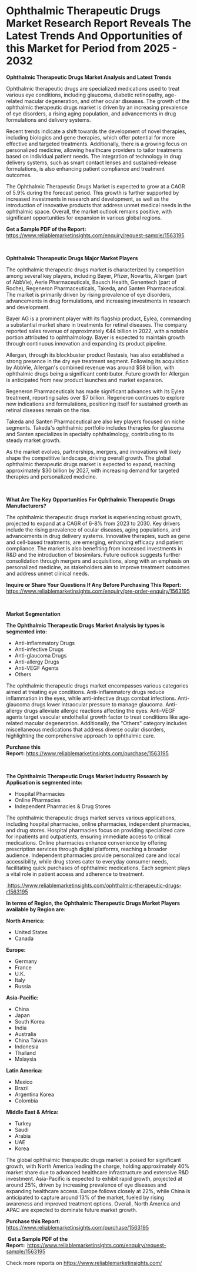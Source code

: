 <p><h1>Ophthalmic Therapeutic Drugs Market Research Report Reveals The Latest Trends And Opportunities of this Market for Period from 2025 - 2032</h1></p><p><strong>Ophthalmic Therapeutic Drugs Market Analysis and Latest Trends</strong></p>
<p><p>Ophthalmic therapeutic drugs are specialized medications used to treat various eye conditions, including glaucoma, diabetic retinopathy, age-related macular degeneration, and other ocular diseases. The growth of the ophthalmic therapeutic drugs market is driven by an increasing prevalence of eye disorders, a rising aging population, and advancements in drug formulations and delivery systems. </p><p>Recent trends indicate a shift towards the development of novel therapies, including biologics and gene therapies, which offer potential for more effective and targeted treatments. Additionally, there is a growing focus on personalized medicine, allowing healthcare providers to tailor treatments based on individual patient needs. The integration of technology in drug delivery systems, such as smart contact lenses and sustained-release formulations, is also enhancing patient compliance and treatment outcomes.</p><p>The Ophthalmic Therapeutic Drugs Market is expected to grow at a CAGR of 5.9% during the forecast period. This growth is further supported by increased investments in research and development, as well as the introduction of innovative products that address unmet medical needs in the ophthalmic space. Overall, the market outlook remains positive, with significant opportunities for expansion in various global regions.</p></p>
<p><strong>Get a Sample PDF of the Report:&nbsp;</strong> <a href="https://www.reliablemarketinsights.com/enquiry/request-sample/1563195?utm_campaign=3559&utm_medium=2&utm_source=Github&utm_content=ia&utm_term=23032025&utm_id=ophthalmic-therapeutic-drugs">https://www.reliablemarketinsights.com/enquiry/request-sample/1563195</a></p>
<p>&nbsp;</p>
<p><strong>Ophthalmic Therapeutic Drugs Major Market Players</strong></p>
<p><p>The ophthalmic therapeutic drugs market is characterized by competition among several key players, including Bayer, Pfizer, Novartis, Allergan (part of AbbVie), Aerie Pharmaceuticals, Bausch Health, Genentech (part of Roche), Regeneron Pharmaceuticals, Takeda, and Santen Pharmaceutical. The market is primarily driven by rising prevalence of eye disorders, advancements in drug formulations, and increasing investments in research and development.</p><p>Bayer AG is a prominent player with its flagship product, Eylea, commanding a substantial market share in treatments for retinal diseases. The company reported sales revenue of approximately €44 billion in 2022, with a notable portion attributed to ophthalmology. Bayer is expected to maintain growth through continuous innovation and expanding its product pipeline.</p><p>Allergan, through its blockbuster product Restasis, has also established a strong presence in the dry eye treatment segment. Following its acquisition by AbbVie, Allergan's combined revenue was around $58 billion, with ophthalmic drugs being a significant contributor. Future growth for Allergan is anticipated from new product launches and market expansion.</p><p>Regeneron Pharmaceuticals has made significant advances with its Eylea treatment, reporting sales over $7 billion. Regeneron continues to explore new indications and formulations, positioning itself for sustained growth as retinal diseases remain on the rise.</p><p>Takeda and Santen Pharmaceutical are also key players focused on niche segments. Takeda's ophthalmic portfolio includes therapies for glaucoma and Santen specializes in specialty ophthalmology, contributing to its steady market growth.</p><p>As the market evolves, partnerships, mergers, and innovations will likely shape the competitive landscape, driving overall growth. The global ophthalmic therapeutic drugs market is expected to expand, reaching approximately $30 billion by 2027, with increasing demand for targeted therapies and personalized medicine.</p></p>
<p>&nbsp;</p>
<p><strong>What Are The Key Opportunities For Ophthalmic Therapeutic Drugs Manufacturers?</strong></p>
<p><p>The ophthalmic therapeutic drugs market is experiencing robust growth, projected to expand at a CAGR of 6-8% from 2023 to 2030. Key drivers include the rising prevalence of ocular diseases, aging populations, and advancements in drug delivery systems. Innovative therapies, such as gene and cell-based treatments, are emerging, enhancing efficacy and patient compliance. The market is also benefiting from increased investments in R&D and the introduction of biosimilars. Future outlook suggests further consolidation through mergers and acquisitions, along with an emphasis on personalized medicine, as stakeholders aim to improve treatment outcomes and address unmet clinical needs.</p></p>
<p><strong>Inquire or Share Your Questions If Any Before Purchasing This Report:</strong> <a href="https://www.reliablemarketinsights.com/enquiry/pre-order-enquiry/1563195?utm_campaign=3559&utm_medium=2&utm_source=Github&utm_content=ia&utm_term=23032025&utm_id=ophthalmic-therapeutic-drugs">https://www.reliablemarketinsights.com/enquiry/pre-order-enquiry/1563195</a></p>
<p>&nbsp;</p>
<p><strong>Market Segmentation</strong></p>
<p><strong>The Ophthalmic Therapeutic Drugs Market Analysis by types is segmented into:</strong></p>
<p><ul><li>Anti-inflammatory Drugs</li><li>Anti-infective Drugs</li><li>Anti-glaucoma Drugs</li><li>Anti-allergy Drugs</li><li>Anti-VEGF Agents</li><li>Others</li></ul></p>
<p><p>The ophthalmic therapeutic drugs market encompasses various categories aimed at treating eye conditions. Anti-inflammatory drugs reduce inflammation in the eyes, while anti-infective drugs combat infections. Anti-glaucoma drugs lower intraocular pressure to manage glaucoma. Anti-allergy drugs alleviate allergic reactions affecting the eyes. Anti-VEGF agents target vascular endothelial growth factor to treat conditions like age-related macular degeneration. Additionally, the "Others" category includes miscellaneous medications that address diverse ocular disorders, highlighting the comprehensive approach to ophthalmic care.</p></p>
<p><strong>Purchase this Report:&nbsp;</strong><a href="https://www.reliablemarketinsights.com/purchase/1563195?utm_campaign=3559&utm_medium=2&utm_source=Github&utm_content=ia&utm_term=23032025&utm_id=ophthalmic-therapeutic-drugs">https://www.reliablemarketinsights.com/purchase/1563195</a></p>
<p>&nbsp;</p>
<p><strong>The Ophthalmic Therapeutic Drugs Market Industry Research by Application is segmented into:</strong></p>
<p><ul><li>Hospital Pharmacies</li><li>Online Pharmacies</li><li>Independent Pharmacies & Drug Stores</li></ul></p>
<p><p>The ophthalmic therapeutic drugs market serves various applications, including hospital pharmacies, online pharmacies, independent pharmacies, and drug stores. Hospital pharmacies focus on providing specialized care for inpatients and outpatients, ensuring immediate access to critical medications. Online pharmacies enhance convenience by offering prescription services through digital platforms, reaching a broader audience. Independent pharmacies provide personalized care and local accessibility, while drug stores cater to everyday consumer needs, facilitating quick purchases of ophthalmic medications. Each segment plays a vital role in patient access and adherence to treatment.</p></p>
<p><a href="https://www.reliablemarketinsights.com/ophthalmic-therapeutic-drugs-r1563195?utm_campaign=3559&utm_medium=2&utm_source=Github&utm_content=ia&utm_term=23032025&utm_id=ophthalmic-therapeutic-drugs">&nbsp;https://www.reliablemarketinsights.com/ophthalmic-therapeutic-drugs-r1563195</a></p>
<p><strong>In terms of Region, the Ophthalmic Therapeutic Drugs Market Players available by Region are:</strong></p>
<p>
    <p> <strong> North America: </strong>
        <ul>
            <li>United States</li>
            <li>Canada</li>
        </ul>
        </p> 
    <p> <strong> Europe: </strong>
        <ul>
            <li>Germany</li>
            <li>France</li>
            <li>U.K.</li>
            <li>Italy</li>
            <li>Russia</li>
        </ul>
        </p> 
    <p> <strong> Asia-Pacific: </strong>
        <ul>
            <li>China</li>
            <li>Japan</li>
            <li>South Korea</li>
            <li>India</li>
            <li>Australia</li>
            <li>China Taiwan</li>
            <li>Indonesia</li>
            <li>Thailand</li>
            <li>Malaysia</li>
        </ul>
        </p> 
    <p> <strong> Latin America: </strong>
        <ul>
            <li>Mexico</li>
            <li>Brazil</li>
            <li>Argentina Korea</li>
            <li>Colombia</li>
        </ul>
        </p> 
    <p> <strong> Middle East & Africa: </strong>
        <ul>
            <li>Turkey</li>
            <li>Saudi</li>
            <li>Arabia</li>
            <li>UAE</li>
            <li>Korea</li>
        </ul>
    </p>
    </p>
<p><p>The global ophthalmic therapeutic drugs market is poised for significant growth, with North America leading the charge, holding approximately 40% market share due to advanced healthcare infrastructure and extensive R&D investment. Asia-Pacific is expected to exhibit rapid growth, projected at around 25%, driven by increasing prevalence of eye diseases and expanding healthcare access. Europe follows closely at 22%, while China is anticipated to capture around 13% of the market, fueled by rising awareness and improved treatment options. Overall, North America and APAC are expected to dominate future market growth.</p></p>
<p><strong>Purchase this Report: </strong><a href="https://www.reliablemarketinsights.com/purchase/1563195?utm_campaign=3559&utm_medium=2&utm_source=Github&utm_content=ia&utm_term=23032025&utm_id=ophthalmic-therapeutic-drugs">https://www.reliablemarketinsights.com/purchase/1563195</a></p>
<p>&nbsp;<strong>Get a Sample PDF of the Report:&nbsp;&nbsp;</strong><a href="https://www.reliablemarketinsights.com/enquiry/request-sample/1563195?utm_campaign=3559&utm_medium=2&utm_source=Github&utm_content=ia&utm_term=23032025&utm_id=ophthalmic-therapeutic-drugs">https://www.reliablemarketinsights.com/enquiry/request-sample/1563195</a></p>
<p><strong></strong></p>
<p>Check more reports on <a href="https://www.reliablemarketinsights.com/?utm_campaign=3559&utm_medium=2&utm_source=Github&utm_content=ia&utm_term=23032025&utm_id=ophthalmic-therapeutic-drugs">https://www.reliablemarketinsights.com/</a></p>